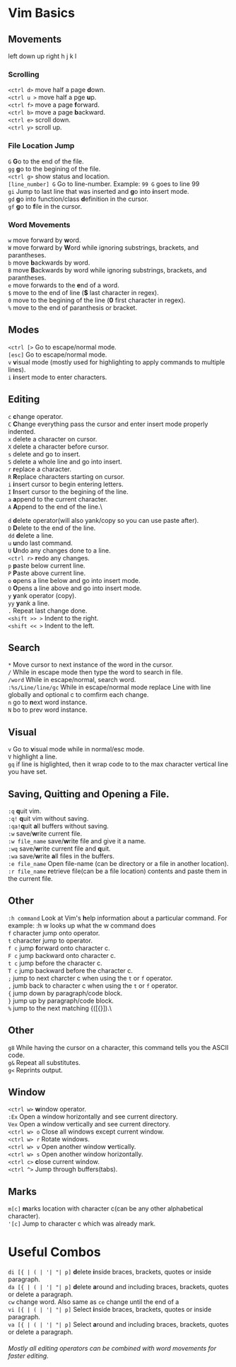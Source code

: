 # Vim Basics

## Movements
left down up right
h    j    k  l

### Scrolling
`<ctrl d>` move half a page **d**own.\
`<ctrl u >` move half a pge **u**p.\
`<ctrl f>` move a page **f**orward.\
`<ctrl b>` move a page **b**ackward.\
`<ctrl e>` scroll down.\
`<ctrl y>` scroll up.

### File Location Jump
`G` **G**o to the end of the file.\
`gg` **g**o to the begining of the file.\
`<ctrl g>` show status and location.\
`[line_number] G` Go to line-number. Example: `99 G` goes to line 99\
`gi` Jump to last line that was inserted and **g**o into **i**nsert mode.\
`gd` **g**o into function/class **d**efinition in the cursor.\
`gf` **g**o to **f**ile in the cursor.

### Word Movements
`w` move forward by **w**ord.\
`W` move forward by **W**ord while ignoring substrings, brackets, and parantheses.\
`b` move **b**ackwards by word.\
`B` move **B**ackwards by word while ignoring substrings, brackets, and parantheses.\
`e` move forwards to the **e**nd of a word.\
`$` move to the end of line (**$** last character in regex).\
`0` move to the begining of the line (**0** first character in regex).\
`%` move to the end of paranthesis or bracket.

## Modes
`<ctrl [>` Go to escape/normal mode.\
`[esc]` Go to escape/normal mode.\
`v` **v**isual mode (mostly used for highlighting to apply commands to multiple lines).\
`i` **i**nsert mode to enter characters.

## Editing
`c` **c**hange operator.\
`C` **C**hange everything pass the cursor and enter insert mode properly indented.\
`x` delete a character on cursor.\
`X` delete a character before cursor.\
`s` delete and go to insert.\
`S` delete a whole line and go into insert.\
`r` **r**eplace a character.\
`R` **R**eplace characters starting on cursor.\
`i` **i**nsert cursor to begin entering letters.\
`I` **I**nsert cursor to the begining of the line. \
`a` **a**ppend to the current character.\
`A` **A**ppend to the end of the line.\

`d` **d**elete operator(will also yank/copy so you can use paste after).\
`D` **D**elete to the end of the line.\
`dd` **d**elete a line.\
`u` **u**ndo last command.\
`U` **U**ndo any changes done to a line.\
`<ctrl r>` **r**edo any changes.\
`p` **p**aste below current line.\
`P` **P**aste above current line.\
`o` **o**pens a line below and go into insert mode.\
`O` **O**pens a line above and go into insert mode.\
`y` **y**ank operator (copy).\
`yy` **y**ank a line.\
`.` Repeat last change done.\
`<shift >> >` Indent to the right.\
`<shift << >` Indent to the left.

## Search
`*` Move cursor to next instance of the word in the cursor.\
`/` While in escape mode then type the word to search in file.\
`/word` While in escape/normal, search word.\
`:%s/Line/line/gc` While in escape/normal mode replace Line with line globally and optional c to comfirm each change.\
`n` go to **n**ext word instance.\
`N` bo to prev word instance.

## Visual
`v` Go to **v**isual mode while in normal/esc mode.\
`V` highlight a line.\
`gq` if line is higlighted, then it wrap code to to the max character vertical line you have set.

## Saving, Quitting and Opening a File. 
`:q` **q**uit vim.\
`:q!` **q**uit vim without saving.\
`:qa!`**q**uit **a**ll buffers without saving.\
`:w` save/**w**rite current file.\
`:w file_name` save/**w**rite file and give it a name.\
`:wq` save/**w**rite current file and **q**uit.\
`:wa` save/**w**rite **a**ll files in the buffers.\
`:e file_name` Open file-name (can be directory or a file in another location).\
`:r file_name` **r**etrieve file(can be a file location) contents and paste them in the current file.

## Other
`:h command` Look at Vim's **h**elp information about a particular command. For example: :h w looks up what the w command does\
`f` character jump onto operator.\
`t` character jump to operator.\
`f c` jump **f**orward onto character c.\
`F c` jump backward onto character c.\
`t c` jump before the character c.\
`T c` jump backward before the character c.\
`;` jump to next charcter c when using the `t` or `f` operator.\
`,` jumb back to character c when using the `t` or `f` operator.\
`{` jump down by paragraph/code block.\
`}` jump up by paragraph/code block.\
`%` jump to the next matching {([{}]).\

## Other
`g8` While having the cursor on a character, this command tells you the ASCII code.\
`g&` Repeat all substitutes.\
`g<` Reprints output.

## Window
`<ctrl w>` **w**indow operator.\
`:Ex` Open a window horizontally and see current directory.\
`Vex` Open a window vertically and see current directory.\
`<ctrl w> o` Close all windows except current window.\
`<ctrl w> r` Rotate windows.\
`<ctrl w> v` Open another window **v**ertically.\
`<ctrl w> s` Open another window horizontally.\
`<ctrl c>` **c**lose current window.\
`<ctrl ^>` Jump through buffers(tabs).

## Marks
`m[c]` **m**arks location with character c(can be any other alphabetical character).\
`'[c]` Jump to character c which was already mark.

# Useful Combos 
`di [{ | ( | '| "| p]` **d**elete **i**nside braces, brackets, quotes or inside paragraph.\
`da [{ | ( | '| "| p]` **d**elete **a**round and including braces, brackets, quotes or delete a paragraph.\
`cw` change word. Also same as `ce` change until the end of a\
`vi [{ | ( | '| "| p]` Select **i**nside braces, brackets, quotes or inside paragraph.\
`va [{ | ( | '| "| p]` Select **a**round and including braces, brackets, quotes or delete a paragraph.

###### Mostly all editing operators can be combined with word movements for faster editing.
